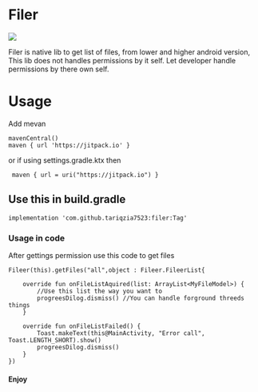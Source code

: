 # Filer 
[![](https://jitpack.io/v/tariqzia7523/filer.svg)](https://jitpack.io/#tariqzia7523/filer)

 Filer is native lib to get list of files, from lower and higher android version, This lib does not handles permissions by it self. Let developer handle permissions by there own self.

# Usage 

Add mevan 

    mavenCentral()
    maven { url 'https://jitpack.io' }

or if using settings.gradle.ktx then 

     maven { url = uri("https://jitpack.io") }

## Use this in build.gradle 

    implementation 'com.github.tariqzia7523:filer:Tag'

### Usage in code
After gettings permission use this code to get files 

    Fileer(this).getFiles("all",object : Fileer.FileerList{

        override fun onFileListAquired(list: ArrayList<MyFileModel>) {
            //Use this list the way you want to
            progreesDilog.dismiss() //You can handle forground threeds things
        }

        override fun onFileListFailed() {
            Toast.makeText(this@MainActivity, "Error call", Toast.LENGTH_SHORT).show()
            progreesDilog.dismiss()
        }
    })

#### Enjoy


